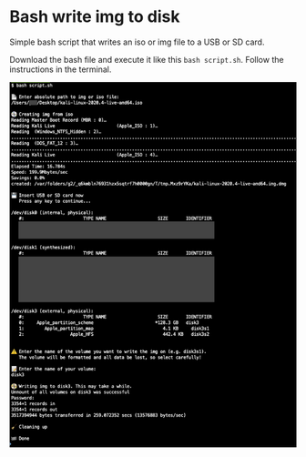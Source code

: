 # Bash write img to disk

Simple bash script that writes an iso or img file to a USB or SD card.

Download the bash file and execute it like this `bash script.sh`.
Follow the instructions in the terminal.

![Terminal Preview](./preview.png)

